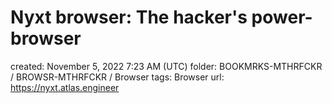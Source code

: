 # Nyxt browser: The hacker's power-browser

created: November 5, 2022 7:23 AM (UTC)
folder: BOOKMRKS-MTHRFCKR / BROWSR-MTHRFCKR / Browser
tags: Browser
url: https://nyxt.atlas.engineer